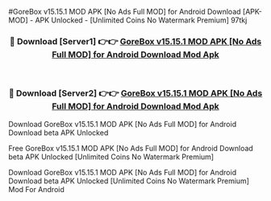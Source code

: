#GoreBox v15.15.1 MOD APK [No Ads Full MOD] for Android Download [APK-MOD] - APK Unlocked - [Unlimited Coins No Watermark Premium] 97tkj



<div align="center">

<h3>🔴 Download [Server1] 👉👉 <a href="https://momento.my/?title=GoreBox_v15.15.1_MOD_APK_[No_Ads_Full_MOD]_for_Android_Download">GoreBox v15.15.1 MOD APK [No Ads Full MOD] for Android Download Mod Apk</a></h3><br>

<h3>🔴 Download [Server2] 👉👉 <a href="https://momento.my/?title=GoreBox_v15.15.1_MOD_APK_[No_Ads_Full_MOD]_for_Android_Download">GoreBox v15.15.1 MOD APK [No Ads Full MOD] for Android Download Mod Apk</a></h3>
</div>



Download GoreBox v15.15.1 MOD APK [No Ads Full MOD] for Android Download beta APK Unlocked

Free GoreBox v15.15.1 MOD APK [No Ads Full MOD] for Android Download beta APK Unlocked [Unlimited Coins No Watermark Premium]

Download GoreBox v15.15.1 MOD APK [No Ads Full MOD] for Android Download beta APK Unlocked [Unlimited Coins No Watermark Premium] Mod For Android
